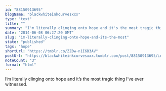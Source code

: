 ```yaml
---
id: "88150913695"
blogName: "blackwhiteinkcurvesxxx"
type: "text"
title: ""
summary: "I'm literally clinging onto hope and it's the most tragic thing I've ever witnessed. "
date: "2014-06-08 06:27:20 GMT"
slug: "im-literally-clinging-onto-hope-and-its-the-most"
state: "published"
tags: "hope"
shortUrl: "https://tmblr.co/ZZ0w-n1I6D3AV"
postUrl: "https://blackwhiteinkcurvesxxx.tumblr.com/post/88150913695/im-literally-clinging-onto-hope-and-its-the-most"
noteCount: "3"
format: "html"
---
```


I’m literally clinging onto hope and it’s the most tragic thing I’ve ever witnessed.